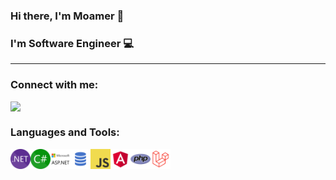 ### Hi there, I'm Moamer 👋

### I'm Software Engineer :computer:
* * *
### Connect with me:
<a href="https://www.linkedin.com/in/moamer-jusupovic-5420b2130/" target="_blank"><img width="30px" align="left" src="https://cdn.jsdelivr.net/npm/simple-icons@v3/icons/linkedin.svg"></a> <br>
### Languages and Tools:
<img align="left" alt="dotnet" width="32px" src="https://github.com/github/explore/blob/main/topics/dotnet/dotnet.png" />
<img align="left" alt="charp" width="32px" src="https://github.com/github/explore/blob/main/topics/csharp/csharp.png" />
<img align="left" alt="aspnet" width="32px" src="https://github.com/github/explore/blob/main/topics/aspnet/aspnet.png" />
<img align="left" alt="sql" width="32px" src="https://github.com/github/explore/blob/main/topics/sql/sql.png" />
<img align="left" alt="javascript" width="32px" src="https://github.com/github/explore/blob/main/topics/javascript/javascript.png" />
<img align="left" alt="angular" width="32px" src="https://github.com/github/explore/blob/main/topics/angular/angular.png" />
<img align="left" alt="php" width="32px" src="https://github.com/github/explore/blob/main/topics/php/php.png" />
<img align="left" alt="laravel" width="32px" src="https://github.com/github/explore/blob/main/topics/laravel/laravel.png" />


<!--
**Strayko/Strayko** is a ✨ _special_ ✨ repository because its `README.md` (this file) appears on your GitHub profile.

Here are some ideas to get you started:

- 🔭 I’m currently working on ...
- 🌱 I’m currently learning ...
- 👯 I’m looking to collaborate on ...
- 🤔 I’m looking for help with ...
- 💬 Ask me about ...
- 📫 How to reach me: ...
- 😄 Pronouns: ...
- ⚡ Fun fact: ...
-->
